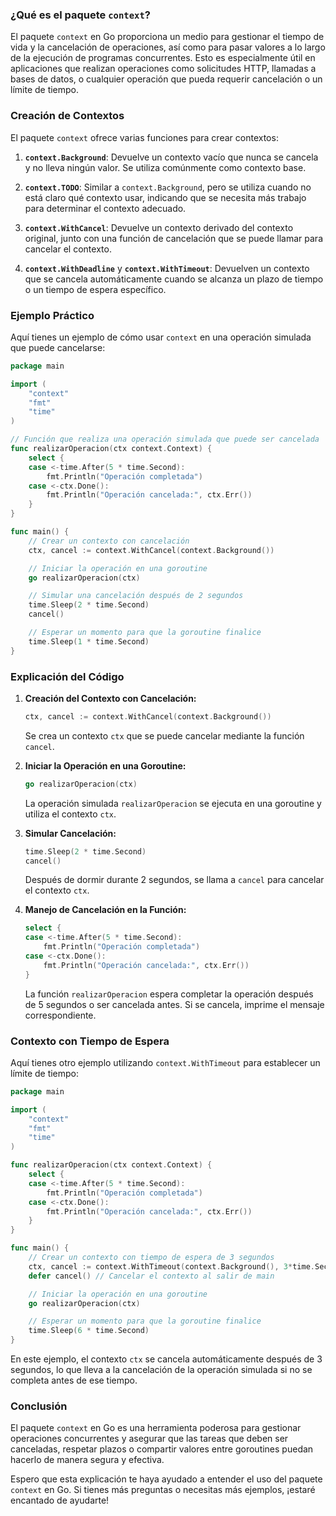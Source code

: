 ### ¿Qué es el paquete `context`?

El paquete `context` en Go proporciona un medio para gestionar el tiempo de vida y la cancelación de operaciones, así como para pasar valores a lo largo de la ejecución de programas concurrentes. Esto es especialmente útil en aplicaciones que realizan operaciones como solicitudes HTTP, llamadas a bases de datos, o cualquier operación que pueda requerir cancelación o un límite de tiempo.

### Creación de Contextos

El paquete `context` ofrece varias funciones para crear contextos:

1. **`context.Background`**: Devuelve un contexto vacío que nunca se cancela y no lleva ningún valor. Se utiliza comúnmente como contexto base.

2. **`context.TODO`**: Similar a `context.Background`, pero se utiliza cuando no está claro qué contexto usar, indicando que se necesita más trabajo para determinar el contexto adecuado.

3. **`context.WithCancel`**: Devuelve un contexto derivado del contexto original, junto con una función de cancelación que se puede llamar para cancelar el contexto.

4. **`context.WithDeadline`** y **`context.WithTimeout`**: Devuelven un contexto que se cancela automáticamente cuando se alcanza un plazo de tiempo o un tiempo de espera específico.

### Ejemplo Práctico

Aquí tienes un ejemplo de cómo usar `context` en una operación simulada que puede cancelarse:

```go
package main

import (
    "context"
    "fmt"
    "time"
)

// Función que realiza una operación simulada que puede ser cancelada
func realizarOperacion(ctx context.Context) {
    select {
    case <-time.After(5 * time.Second):
        fmt.Println("Operación completada")
    case <-ctx.Done():
        fmt.Println("Operación cancelada:", ctx.Err())
    }
}

func main() {
    // Crear un contexto con cancelación
    ctx, cancel := context.WithCancel(context.Background())

    // Iniciar la operación en una goroutine
    go realizarOperacion(ctx)

    // Simular una cancelación después de 2 segundos
    time.Sleep(2 * time.Second)
    cancel()

    // Esperar un momento para que la goroutine finalice
    time.Sleep(1 * time.Second)
}
```

### Explicación del Código

1. **Creación del Contexto con Cancelación:**
   ```go
   ctx, cancel := context.WithCancel(context.Background())
   ```
   Se crea un contexto `ctx` que se puede cancelar mediante la función `cancel`.

2. **Iniciar la Operación en una Goroutine:**
   ```go
   go realizarOperacion(ctx)
   ```
   La operación simulada `realizarOperacion` se ejecuta en una goroutine y utiliza el contexto `ctx`.

3. **Simular Cancelación:**
   ```go
   time.Sleep(2 * time.Second)
   cancel()
   ```
   Después de dormir durante 2 segundos, se llama a `cancel` para cancelar el contexto `ctx`.

4. **Manejo de Cancelación en la Función:**
   ```go
   select {
   case <-time.After(5 * time.Second):
       fmt.Println("Operación completada")
   case <-ctx.Done():
       fmt.Println("Operación cancelada:", ctx.Err())
   }
   ```
   La función `realizarOperacion` espera completar la operación después de 5 segundos o ser cancelada antes. Si se cancela, imprime el mensaje correspondiente.

### Contexto con Tiempo de Espera

Aquí tienes otro ejemplo utilizando `context.WithTimeout` para establecer un límite de tiempo:

```go
package main

import (
    "context"
    "fmt"
    "time"
)

func realizarOperacion(ctx context.Context) {
    select {
    case <-time.After(5 * time.Second):
        fmt.Println("Operación completada")
    case <-ctx.Done():
        fmt.Println("Operación cancelada:", ctx.Err())
    }
}

func main() {
    // Crear un contexto con tiempo de espera de 3 segundos
    ctx, cancel := context.WithTimeout(context.Background(), 3*time.Second)
    defer cancel() // Cancelar el contexto al salir de main

    // Iniciar la operación en una goroutine
    go realizarOperacion(ctx)

    // Esperar un momento para que la goroutine finalice
    time.Sleep(6 * time.Second)
}
```

En este ejemplo, el contexto `ctx` se cancela automáticamente después de 3 segundos, lo que lleva a la cancelación de la operación simulada si no se completa antes de ese tiempo.

### Conclusión

El paquete `context` en Go es una herramienta poderosa para gestionar operaciones concurrentes y asegurar que las tareas que deben ser canceladas, respetar plazos o compartir valores entre goroutines puedan hacerlo de manera segura y efectiva.

Espero que esta explicación te haya ayudado a entender el uso del paquete `context` en Go. Si tienes más preguntas o necesitas más ejemplos, ¡estaré encantado de ayudarte!